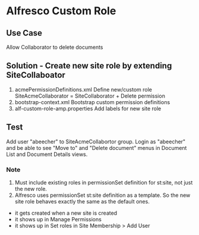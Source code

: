 # Alfresco Custom Role

## Use Case
Allow Collaborator to delete documents 

## Solution - Create new site role by extending SiteCollaboator
1. acmePermissionDefinitions.xml
Define new/custom role SiteAcmeCollaborator = SiteCollaborator + Delete permission
2. bootstrap-context.xml
Bootstrap custom permission definitions
3. alf-custom-role-amp.properties
Add labels for new site role

## Test
Add user "abeecher" to SiteAcmeCollabortor group. Login as "abeecher" and be able to see "Move to" and "Delete document" menus in Document List and Document Details views.

### Note
1. Must include existing roles in permissionSet definition for st:site, not just the new role.
2. Alfresco uses permissionSet st:site definition as a template. So the new site role behaves exactly the same as the default ones.
  - it gets created when a new site is created
  - it shows up in Manage Permissions
  - it shows up in Set roles in Site Membership > Add User
